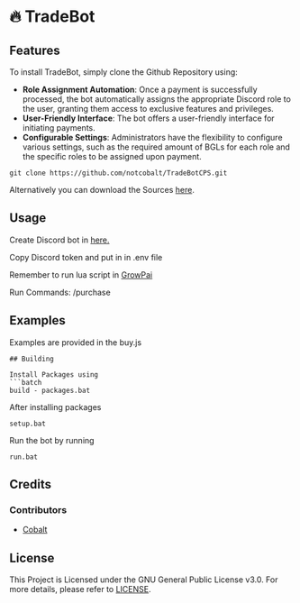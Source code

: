 
# :fire: TradeBot

## Features
To install TradeBot, simply clone the Github Repository using:
-   **Role Assignment Automation**: Once a payment is successfully processed, the bot automatically assigns the appropriate Discord role to the user, granting them access to exclusive features and privileges.
-   **User-Friendly Interface**: The bot offers a user-friendly interface for initiating payments.
-   **Configurable Settings**: Administrators have the flexibility to configure various settings, such as the required amount of BGLs for each role and the specific roles to be assigned upon payment.
```batch
git clone https://github.com/notcobalt/TradeBotCPS.git
```

Alternatively you can download the Sources [here](https://github.com/notcobalt/TradeBotCPS/archive/refs/heads/main.zip).

## Usage
Create Discord bot in [here.](https://discord.com/developers/applications)

Copy Discord token and put in in .env file

Remember to run lua script  in [GrowPai](https://github.com/HertZxD/GrowPai)

Run
Commands:
/purchase

## Examples
Examples are provided in the buy.js
```
## Building

Install Packages using
```batch
build - packages.bat
```
After installing packages 
```batch
setup.bat
```
Run the bot by running
```batch
run.bat
```
## Credits
### Contributors
- [Cobalt](https://github.com/notcobalt)
## License
This Project is Licensed under the GNU General Public License v3.0. For more details, please refer to [LICENSE](https://github.com/notcobalt/TradeBotCPS/blob/main/LICENSE).
